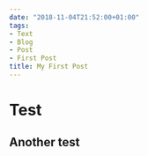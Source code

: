 ```yaml
---
date: "2018-11-04T21:52:00+01:00"
tags:
- Text
- Blog
- Post
- First Post
title: My First Post
---
```


# Test

## Another test
